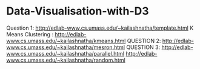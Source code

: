 # Data-Visualisation-with-D3
Question 1:
http://edlab-www.cs.umass.edu/~kailashnatha/template.html
K Means Clustering :
http://edlab-www.cs.umass.edu/~kailashnatha/kmeans.html
QUESTION 2:
http://edlab-www.cs.umass.edu/~kailashnatha/mesron.html
QUESTION 3:
http://edlab-www.cs.umass.edu/~kailashnatha/parallel.html
http://edlab-www.cs.umass.edu/~kailashnatha/random.html
